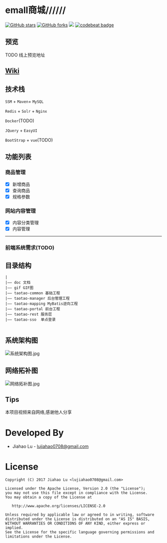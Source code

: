 # emall商城//////
[![GitHub stars](https://img.shields.io/github/stars/chiahaolu/emall.svg?style=flat)](https://github.com/chiahaolu/emall/stargazers)
[![GitHub forks](https://img.shields.io/github/forks/chiahaolu/emall.svg?style=flat)](https://github.com/chiahaolu/emall/network)
![](https://img.shields.io/badge/language-Java-orange.svg)
[![codebeat badge](https://codebeat.co/badges/e6fca7b5-e3b6-4529-af5f-b09eac87d22f)](https://codebeat.co/projects/github-com-chiahaolu-emall-master)

## 预览
TODO 线上预览地址

## [Wiki](doc/README.md)

## 技术栈
`SSM` + `Maven`+ `MySQL`

`Redis` + `Solr` + `Nginx`

`Docker`(TODO)

`JQuery` + `EasyUI`

`BootStrap` + `vue`(TODO)

## 功能列表
### 商品管理
- [x] 新增商品
- [x] 查询商品
- [x] 规格参数

### 网站内容管理
- [x] 内容分类管理
- [x] 内容管理

---

### 前端系统需求(TODO)

## 目录结构
```
|
|—— doc 文档
|—— gif GIF图
|—— taotao-common 基础工程
|—— taotao-manager 后台管理工程
|—— taotao-mapping MyBatis逆向工程
|—— taotao-portal 前台工程
|—— taotao-rest	服务层
|—— taotao-sso	单点登录


```
## 系统架构图
![系统架构图.jpg](https://ooo.0o0.ooo/2016/11/07/5820a12c0a3ff.jpg)
## 网络拓补图
![网络拓补图.jpg](https://ooo.0o0.ooo/2016/11/07/5820a2bc0964e.jpg)

## Tips
本项目视频来自网络,感谢他人分享 


Developed By
===

 * Jiahao Lu - <lujiahao0708@gmail.com>


License
===

    Copyright (C) 2017 Jiahao Lu <lujiahao0708@gmail.com>

    Licensed under the Apache License, Version 2.0 (the "License");
    you may not use this file except in compliance with the License.
    You may obtain a copy of the License at

       http://www.apache.org/licenses/LICENSE-2.0

    Unless required by applicable law or agreed to in writing, software
    distributed under the License is distributed on an "AS IS" BASIS,
    WITHOUT WARRANTIES OR CONDITIONS OF ANY KIND, either express or implied.
    See the License for the specific language governing permissions and
    limitations under the License.
